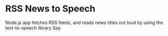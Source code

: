 # RSS News to Speech
Node.js app fetches RSS feeds, and 
reads news titles out loud by using
the text-to-speech library Say.
